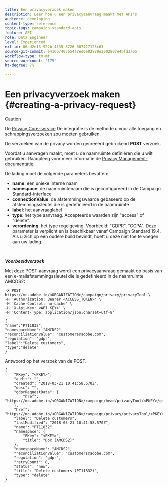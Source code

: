 ```yaml
---
title: Een privacyverzoek maken
description: Leer hoe u een privacyaanvraag maakt met API's
audience: developing
content-type: reference
topic-tags: campaign-standard-apis
feature: API
role: Data Engineer
level: Experienced
exl-id: 06ad2e13-922b-4f35-8726-007427125c63
source-git-commit: e41667405b54a7ed0e02889e3002807e4bfd3a05
workflow-type: tm+mt
source-wordcount: '175'
ht-degree: 7%

---
```


# Een privacyverzoek maken {#creating-a-privacy-request}

>[!CAUTION]
>
>De [Privacy Core-service](https://adobe.io/apis/cloudplatform/gdpr.html) De integratie is de methode u voor alle toegang en schrappingsverzoeken zou moeten gebruiken. <!--Starting 19.4, the use of the Campaign API and interface for access and delete requests is deprecated. For more on Campaign Standard deprecated and removed features, refer to [this page](../../rn/using/deprecated-features.md).-->

De verzoeken van de privacy worden gecreeerd gebruikend **POST** verzoek.

Voordat u aanvragen maakt, moet u de naamruimte definiëren die u wilt gebruiken. Raadpleeg voor meer informatie de [Privacy Management-documentatie](../../start/using/privacy-requests.md).

De lading moet de volgende parameters bevatten:

* **name**: een unieke interne naam
* **namespace**: de naamruimtenaam die is geconfigureerd in de Campaign Standard-interface
* **connectionValue**: de afstemmingswaarde gebaseerd op de afstemmingssleutel die is gedefinieerd in de naamruimte
* **label**: het aanvraaglabel
* **type**: het type aanvraag. Accepteerde waarden zijn &quot;access&quot; of &quot;delete&quot;.
* **verordening**: het type regelgeving. Voorbeeld: &quot;GDPR&quot;, &quot;CCPA&quot;. Deze parameter is verplicht en is beschikbaar vanaf Campaign Standard 19.4. Als u zich op een oudere build bevindt, hoeft u deze niet toe te voegen aan uw lading.

<br/>

***Voorbeeldverzoek***

Met deze POST-aanvraag wordt een privacyaanvraag gemaakt op basis van een e-mailafstemmingssleutel die is gedefinieerd in de naamruimte AMCDS2:

```
-X POST https://mc.adobe.io/<ORGANIZATION>/campaign/privacy/privacyTool \
-H 'Authorization: Bearer <ACCESS_TOKEN>' \
-H 'Cache-Control: no-cache' \
-H 'X-Api-Key: <API_KEY>' \
-H 'Content-Type: application/json;charset=utf-8'

{
"name":"PT11832",
"namespaceName": "AMCDS2",
"reconciliationValue": "customers@adobe.com",
"regulation": "gdpr",
"label":"Delete customers",
"type":"delete"
}
```

Antwoord op het verzoek van de POST.

```
{
    "PKey": "<PKEY>",
    "audit": "",
    "created": "2018-03-21 10:41:58.570Z",
    "desc": "",
    "gdprRequestData": {
        "href": "https://mc.adobe.io/<ORGANIZATION>/campaign/head/privacyTool/<PKEY>/gdprRequestData/"
    },
    "href": "https://mc.adobe.io/<ORGANIZATION>/campaign/privacy/privacyTool/<PKEY>",
    "label": "Delete customers",
    "lastModified": "2018-03-21 10:41:58.570Z",
    "name": "PT11832",
    "namespace": {
        "PKey": "<PKEY>",
        "title": "Doc (AMCDS2)"
    },
    "namespaceName": "AMCDS2",
    "reconciliationValue": "customers@adobe.com",
    "regulation": "gdpr",
    "retryCount": 0,
    "status": "new",
    "title": "Delete customers (PT11832)",
    "type": "delete"
}
```
